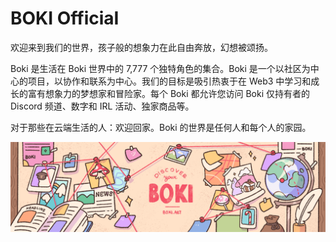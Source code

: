 # BOKI OfficiaI

欢迎来到我们的世界，孩子般的想象力在此自由奔放，幻想被颂扬。

Boki 是生活在 Boki 世界中的 7,777 个独特角色的集合。Boki 是一个以社区为中心的项目，以协作和联系为中心。我们的目标是吸引热衷于在 Web3 中学习和成长的富有想象力的梦想家和冒险家。每个 Boki 都允许您访问 Boki 仅持有者的 Discord 频道、数字和 IRL 活动、独家商品等。

对于那些在云端生活的人：欢迎回家。Boki 的世界是任何人和每个人的家园。

![nft](bokinftofficial.png)
